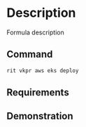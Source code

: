# Description

Formula description

## Command

```bash
rit vkpr aws eks deploy
```

## Requirements

## Demonstration
